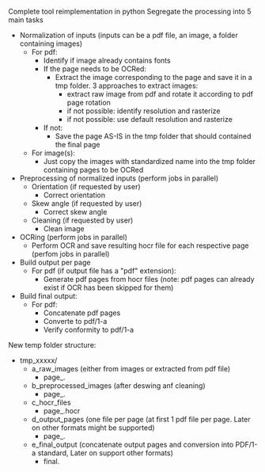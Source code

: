 Complete tool reimplementation in python
Segregate the processing into 5 main tasks

  - Normalization of inputs (inputs can be a pdf file, an image, a folder containing images)
    - For pdf:
      - Identify if image already contains fonts
      - If the page needs to be OCRed:
        - Extract the image corresponding to the page and save it in a tmp folder. 3 approaches to extract images:
          - extract raw image from pdf and rotate it according to pdf page rotation
          - if not possible: identify resolution and rasterize
          - if not possible: use default resolution and rasterize
      - If not:
        - Save the page AS-IS in the tmp folder that should contained the final page
    - For image(s):
      - Just copy the images with standardized name into the tmp folder containing pages to be OCRed
  - Preprocessing of normalized inputs (perform jobs in parallel)
    - Orientation (if requested by user)
      - Correct orientation
    - Skew angle (if requested by user)
      - Correct skew angle
    - Cleaning (if requested by user)
      - Clean image
  - OCRing (perform jobs in parallel)
    - Perform OCR and save resulting hocr file for each respective page (perfom jobs in parallel)
  - Build output per page
    - For pdf (if output file has a "pdf" extension):
      - Generate pdf pages from hocr files (note: pdf pages can already exist if OCR has been skipped for them)
  - Build final output:
    - For pdf:
      - Concatenate pdf pages
      - Converte to pdf/1-a
      - Verify conformity to pdf/1-a
    

    
New temp folder structure:

  - tmp_xxxxx/
    - a_raw_images (either from images or extracted from pdf file)
      - page_<xxxx>.<extension>
    - b_preprocessed_images (after deswing anf cleaning)
      - page_<xxxx>.<extension>
    - c_hocr_files
      - page_<xxxx>.hocr
    - d_output_pages (one file per page (at first 1 pdf file per page. Later on other formats might be supported)
      - page_<xxxx>.<extension>
    - e_final_output (concatenate output pages and conversion into PDF/1-a standard, Later on support other formats)
      - final.<extension>

